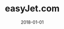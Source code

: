 ---
layout: site
title: "easyJet.com"
date: 2018-01-01
categories: [community]
version: 1.4.0
major: 1
minor: 4
patch: 0
slug: easyjet
link: https://www.easyjet.com/
permalink: /sites/:slug
---